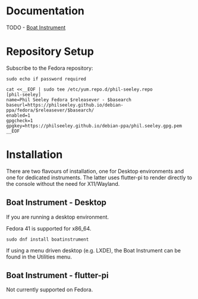 # Documentation

TODO - [Boat Instrument](docs/boatinstrument/main.md)

# Repository Setup

Subscribe to the Fedora repository:

```shell
sudo echo if password required

cat <<__EOF | sudo tee /etc/yum.repo.d/phil-seeley.repo
[phil-seeley]
name=Phil Seeley Fedora $releasever - $basearch
baseurl=https://philseeley.github.io/debian-ppa/fedora/$releasever/$basearch/
enabled=1
gpgcheck=1
gpgkey=https://philseeley.github.io/debian-ppa/phil.seeley.gpg.pem
__EOF
```

# Installation

There are two flavours of installation, one for Desktop environments and one for dedicated instruments. The latter uses flutter-pi to render directly to the console without the need for X11/Wayland.

## Boat Instrument - Desktop

If you are running a desktop environment.

Fedora 41 is supported for x86_64.

```shell
sudo dnf install boatinstrument
```

If using a menu driven desktop (e.g. LXDE), the Boat Instrument can be found in the Utilities menu.

## Boat Instrument - flutter-pi

Not currently supported on Fedora.

